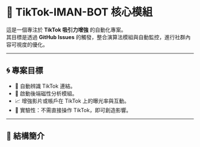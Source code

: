 # 🧲 TikTok-IMAN-BOT 核心模組

這是一個專注於 **TikTok 吸引力增強** 的自動化專案。  
其目標是透過 **GitHub Issues** 的觸發，整合演算法模組與自動監控，進行社群內容可視度的優化。

---

## 🌀 專案目標

- 🎯 自動辨識 TikTok 連結。
- 🚀 啟動後端磁性分析模組。
- 📈 增強影片或帳戶在 TikTok 上的曝光率與互動。
- 🤖 實驗性：不需直接操作 TikTok，即可創造影響。

---

## 📂 結構簡介
